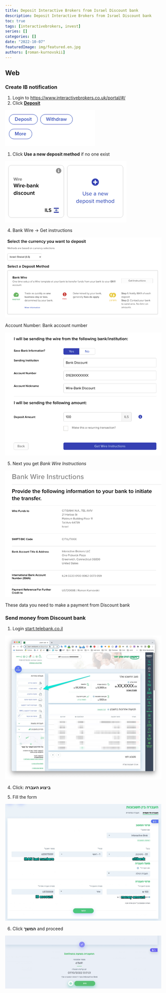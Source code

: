 ```yaml
---
title: Deposit Interactive Brokers from Israel Discount bank
description: Deposit Interactive Brokers from Israel Discount bank
toc: true
tags: [interactivebrokers, invest]
series: []
categories: []
date: "2022-10-07"
featuredImage: img/featured.en.jpg
authors: [roman-kurnovskii]
---
```


## Web

### Create IB notification

1. Login to https://www.interactivebrokers.co.uk/portal/#/
1. Click [**Deposit**](https://www.interactivebrokers.co.uk/AccountManagement/AmAuthentication?action=FUND_TRANSFERS&type=DEPOSIT)

![](img/button-deposit.png)

1. Click **Use a new deposit method** if no one exist

![](img/button-use-new-deposit.png)

4. Bank Wire -> Get instructions

![](img/select-deposit-method.png)

Account Number: Bank account number

![](img/bank-wire-template.png)

5. Next you get *Bank Wire Instructions*

![](img/bank-wire-instructions.png)

These data you need to make a payment from Discount bank

### Send money from Discount bank

1. Login [start.telebank.co.il](https://start.telebank.co.il/)

![](img/discount-bank-01.jpg)

4. Click: **ביצוע העברה**

5. Fill the form 

![](img/discount-send-money.jpg)

6. Click **המשך** and proceed

![](img/discount-send-money-done.png)
